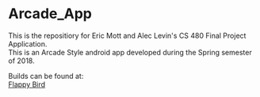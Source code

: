 # Arcade_App

This is the repositiory for Eric Mott and Alec Levin's CS 480 Final Project Application.      
This is an Arcade Style android app developed during the Spring semester of 2018.


Builds can be found at:    
[Flappy Bird](https://github.com/480GameSuite/Arcade_App/blob/master/Levin_start_sandbox/Flappy_Bird/Builds/Android.apk)   
